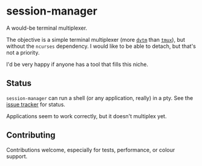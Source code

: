 # session-manager

A would-be terminal multiplexer.

The objective is a simple terminal multiplexer (more [`dvtm`](https://github.com/martanne/dvtm) than [`tmux`](https://github.com/tmux/tmux)), but without the `ncurses` dependency.
I would like to be able to detach, but that's not a priority.

I'd be very happy if anyone has a tool that fills this niche.


## Status
`session-manager` can run a shell (or any application, really) in a pty.
See the [issue tracker](https://github.com/nw0/session-manager/issues) for status.

Applications seem to work correctly, but it doesn't multiplex yet.

## Contributing
Contributions welcome, especially for tests, performance, or colour support.
